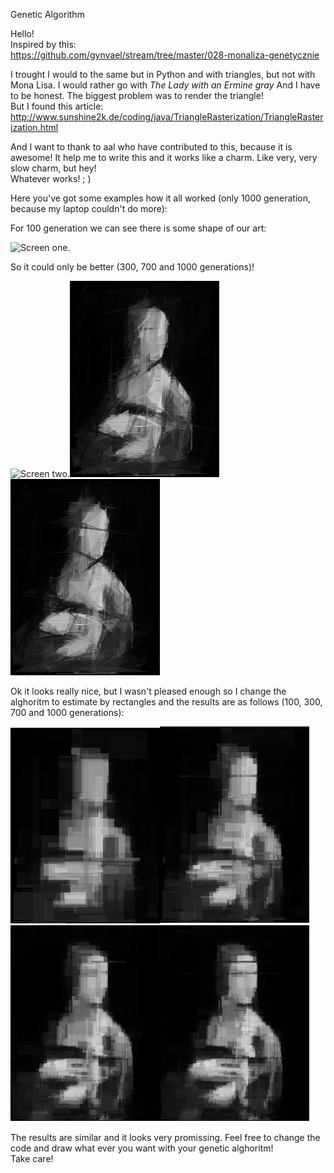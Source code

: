 Genetic Algorithm

Hello!  
Inspired by this:  
https://github.com/gynvael/stream/tree/master/028-monaliza-genetycznie

I trought I would to the same but in Python and with triangles, but not with Mona Lisa. I would rather go with _The Lady with an Ermine gray_ And I have to be honest. The biggest problem was to render the triangle!  
But I found this article:  
http://www.sunshine2k.de/coding/java/TriangleRasterization/TriangleRasterization.html

And I want to thank to aal who have contributed to this, because it is awesome! It help me to write this and it works like a charm. Like very, very slow charm, but hey!  
Whatever works! ; )

Here you've got some examples how it all worked (only 1000 generation, because my laptop couldn't do more):

For 100 generation we can see there is some shape of our art:

![Screen one.](https://github.com/lowerbyte/Blog/blob/master/Genetic_algorithm/images/100pokolen_triangle.png)

So it could only be better (300, 700 and 1000 generations)!

![Screen two.](https://github.com/lowerbyte/Blog/blob/master/Genetic_algorithm/images/300pokolen_triangle.png)![Screen three.](https://github.com/lowerbyte/Blog/blob/master/Genetic_algorithm/images/700pokolen_triangle.png)![Screen four.](https://github.com/lowerbyte/Blog/blob/master/Genetic_algorithm/images/1000pokolen_triangle.png)

Ok it looks really nice, but I wasn't pleased enough so I change the alghoritm to estimate by rectangles and the results are as follows (100, 300, 700 and 1000 generations):

![Screen five.](https://github.com/lowerbyte/Blog/blob/master/Genetic_algorithm/images/100pokolen.png)![Screen six.](https://github.com/lowerbyte/Blog/blob/master/Genetic_algorithm/images/300pokolen.png)![Screen seven.](https://github.com/lowerbyte/Blog/blob/master/Genetic_algorithm/images/700pokolen.png)![Screen eight.](https://github.com/lowerbyte/Blog/blob/master/Genetic_algorithm/images/1000pokolen.png)

The results are similar and it looks very promissing. Feel free to change the code and draw what ever you want with your genetic alghoritm!  
Take care!
